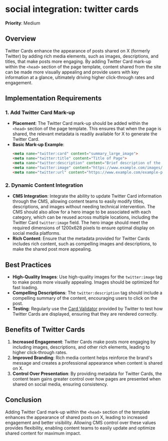 
# social integration: twitter cards

**Priority**: Medium

## Overview

Twitter Cards enhance the appearance of posts shared on X (formerly Twitter) by adding rich media elements, such as images, descriptions, and titles, that make posts more engaging. By adding Twitter Card mark-up within the `<head>` section of the page template, content shared from the site can be made more visually appealing and provide users with key information at a glance, ultimately driving higher click-through rates and engagement.

## Implementation Requirements

### 1. Add Twitter Card Mark-up

- **Placement**: The Twitter Card mark-up should be added within the `<head>` section of the page template. This ensures that when the page is shared, the relevant metadata is readily available for X to generate the Twitter Card.
- **Basic Mark-up Example**:
  ```html
  <meta name="twitter:card" content="summary_large_image">
  <meta name="twitter:title" content="Title of Page">
  <meta name="twitter:description" content="Brief description of the page contents">
  <meta name="twitter:image" content="https://www.example.com/images/example-image.jpg">
  <meta name="twitter:url" content="https://www.example.com/example-page">
  ```

### 2. Dynamic Content Integration

- **CMS Integration**: Integrate the ability to update Twitter Card information through the CMS, allowing content teams to easily modify titles, descriptions, and images without needing technical intervention. The CMS should also allow for a hero image to be associated with each category, which can be reused across multiple locations, including the Twitter Card `twitter:image` field. The hero image should meet the required dimensions of 1200x628 pixels to ensure optimal display on social media platforms.
- **Rich Content**: Ensure that the metadata provided for Twitter Cards includes rich content, such as compelling images and descriptions, to make the shared post more appealing.

## Best Practices

- **High-Quality Images**: Use high-quality images for the `twitter:image` tag to make posts more visually appealing. Images should be optimized for fast loading.
- **Compelling Descriptions**: The `twitter:description` tag should include a compelling summary of the content, encouraging users to click on the post.
- **Testing**: Regularly use the [Card Validator](https://cards-dev.twitter.com/validator) provided by Twitter to test how Twitter Cards are displayed, ensuring that they are rendered correctly.

## Benefits of Twitter Cards

1. **Increased Engagement**: Twitter Cards make posts more engaging by including images, descriptions, and other rich elements, leading to higher click-through rates.
2. **Improved Branding**: Rich media content helps reinforce the brand's message and creates a professional appearance when content is shared on X.
3. **Control Over Presentation**: By providing metadata for Twitter Cards, the content team gains greater control over how pages are presented when shared on social media, ensuring consistency.

## Conclusion

Adding Twitter Card mark-up within the `<head>` section of the template enhances the appearance of shared posts on X, leading to increased engagement and better visibility. Allowing CMS control over these values provides flexibility, enabling content teams to easily update and optimize shared content for maximum impact.
